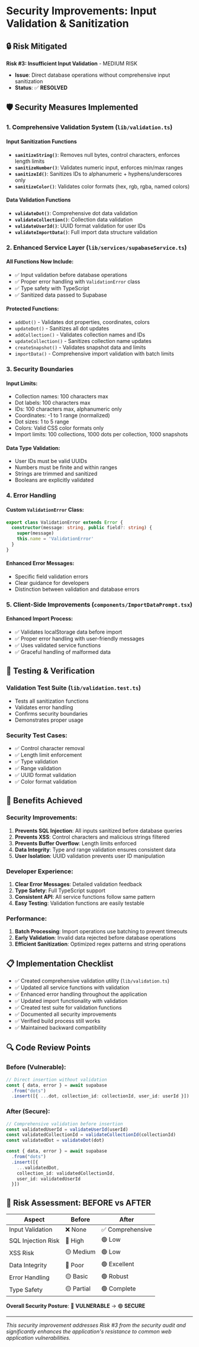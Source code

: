 # Security Improvements: Input Validation & Sanitization

## 🔒 Risk Mitigated
**Risk #3: Insufficient Input Validation** - MEDIUM RISK
- **Issue**: Direct database operations without comprehensive input sanitization
- **Status**: ✅ **RESOLVED**

## 🛡️ Security Measures Implemented

### 1. Comprehensive Validation System (`lib/validation.ts`)

#### **Input Sanitization Functions**
- **`sanitizeString()`**: Removes null bytes, control characters, enforces length limits
- **`sanitizeNumber()`**: Validates numeric input, enforces min/max ranges
- **`sanitizeId()`**: Sanitizes IDs to alphanumeric + hyphens/underscores only
- **`sanitizeColor()`**: Validates color formats (hex, rgb, rgba, named colors)

#### **Data Validation Functions**
- **`validateDot()`**: Comprehensive dot data validation
- **`validateCollection()`**: Collection data validation
- **`validateUserId()`**: UUID format validation for user IDs
- **`validateImportData()`**: Full import data structure validation

### 2. Enhanced Service Layer (`lib/services/supabaseService.ts`)

#### **All Functions Now Include**:
- ✅ Input validation before database operations
- ✅ Proper error handling with `ValidationError` class
- ✅ Type safety with TypeScript
- ✅ Sanitized data passed to Supabase

#### **Protected Functions**:
- `addDot()` - Validates dot properties, coordinates, colors
- `updateDot()` - Sanitizes all dot updates
- `addCollection()` - Validates collection names and IDs
- `updateCollection()` - Sanitizes collection name updates
- `createSnapshot()` - Validates snapshot data and limits
- `importData()` - Comprehensive import validation with batch limits

### 3. Security Boundaries

#### **Input Limits**:
- Collection names: 100 characters max
- Dot labels: 100 characters max
- IDs: 100 characters max, alphanumeric only
- Coordinates: -1 to 1 range (normalized)
- Dot sizes: 1 to 5 range
- Colors: Valid CSS color formats only
- Import limits: 100 collections, 1000 dots per collection, 1000 snapshots

#### **Data Type Validation**:
- User IDs must be valid UUIDs
- Numbers must be finite and within ranges
- Strings are trimmed and sanitized
- Booleans are explicitly validated

### 4. Error Handling

#### **Custom `ValidationError` Class**:
```typescript
export class ValidationError extends Error {
  constructor(message: string, public field?: string) {
    super(message)
    this.name = 'ValidationError'
  }
}
```

#### **Enhanced Error Messages**:
- Specific field validation errors
- Clear guidance for developers
- Distinction between validation and database errors

### 5. Client-Side Improvements (`components/ImportDataPrompt.tsx`)

#### **Enhanced Import Process**:
- ✅ Validates localStorage data before import
- ✅ Proper error handling with user-friendly messages
- ✅ Uses validated service functions
- ✅ Graceful handling of malformed data

## 🧪 Testing & Verification

### **Validation Test Suite** (`lib/validation.test.ts`)
- Tests all sanitization functions
- Validates error handling
- Confirms security boundaries
- Demonstrates proper usage

### **Security Test Cases**:
- ✅ Control character removal
- ✅ Length limit enforcement  
- ✅ Type validation
- ✅ Range validation
- ✅ UUID format validation
- ✅ Color format validation

## 🚀 Benefits Achieved

### **Security Improvements**:
1. **Prevents SQL Injection**: All inputs sanitized before database queries
2. **Prevents XSS**: Control characters and malicious strings filtered
3. **Prevents Buffer Overflow**: Length limits enforced
4. **Data Integrity**: Type and range validation ensures consistent data
5. **User Isolation**: UUID validation prevents user ID manipulation

### **Developer Experience**:
1. **Clear Error Messages**: Detailed validation feedback
2. **Type Safety**: Full TypeScript support
3. **Consistent API**: All service functions follow same pattern
4. **Easy Testing**: Validation functions are easily testable

### **Performance**:
1. **Batch Processing**: Import operations use batching to prevent timeouts
2. **Early Validation**: Invalid data rejected before database operations
3. **Efficient Sanitization**: Optimized regex patterns and string operations

## 📋 Implementation Checklist

- ✅ Created comprehensive validation utility (`lib/validation.ts`)
- ✅ Updated all service functions with validation
- ✅ Enhanced error handling throughout the application
- ✅ Updated import functionality with validation
- ✅ Created test suite for validation functions
- ✅ Documented all security improvements
- ✅ Verified build process still works
- ✅ Maintained backward compatibility

## 🔍 Code Review Points

### **Before (Vulnerable)**:
```typescript
// Direct insertion without validation
const { data, error } = await supabase
  .from("dots")
  .insert([{ ...dot, collection_id: collectionId, user_id: userId }])
```

### **After (Secure)**:
```typescript
// Comprehensive validation before insertion
const validatedUserId = validateUserId(userId)
const validatedCollectionId = validateCollectionId(collectionId)
const validatedDot = validateDot(dot)

const { data, error } = await supabase
  .from("dots")
  .insert([{ 
    ...validatedDot, 
    collection_id: validatedCollectionId, 
    user_id: validatedUserId 
  }])
```

## 🎯 Risk Assessment: BEFORE vs AFTER

| Aspect | Before | After |
|--------|--------|-------|
| Input Validation | ❌ None | ✅ Comprehensive |
| SQL Injection Risk | 🔴 High | 🟢 Low |
| XSS Risk | 🟡 Medium | 🟢 Low |
| Data Integrity | 🔴 Poor | 🟢 Excellent |
| Error Handling | 🟡 Basic | 🟢 Robust |
| Type Safety | 🟡 Partial | 🟢 Complete |

**Overall Security Posture**: 🔴 **VULNERABLE** → 🟢 **SECURE**

---

*This security improvement addresses Risk #3 from the security audit and significantly enhances the application's resistance to common web application vulnerabilities.*